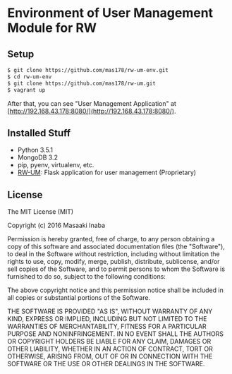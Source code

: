 # Environment of User Management Module for RW

## Setup

```sh
$ git clone https://github.com/mas178/rw-um-env.git
$ cd rw-um-env
$ git clone https://github.com/mas178/rw-um.git
$ vagrant up
```

After that, you can see "User Management Application" at [http://192.168.43.178:8080/](http://192.168.43.178:8080/).

## Installed Stuff

- Python 3.5.1
- MongoDB 3.2
- pip, pyenv, virtualenv, etc.
- [RW-UM](https://github.com/mas178/rw-um): Flask application for user management (Proprietary)

## License

The MIT License (MIT)

Copyright (c) 2016 Masaaki Inaba

Permission is hereby granted, free of charge, to any person obtaining a copy
of this software and associated documentation files (the "Software"), to deal
in the Software without restriction, including without limitation the rights
to use, copy, modify, merge, publish, distribute, sublicense, and/or sell
copies of the Software, and to permit persons to whom the Software is
furnished to do so, subject to the following conditions:

The above copyright notice and this permission notice shall be included in all
copies or substantial portions of the Software.

THE SOFTWARE IS PROVIDED "AS IS", WITHOUT WARRANTY OF ANY KIND, EXPRESS OR
IMPLIED, INCLUDING BUT NOT LIMITED TO THE WARRANTIES OF MERCHANTABILITY,
FITNESS FOR A PARTICULAR PURPOSE AND NONINFRINGEMENT. IN NO EVENT SHALL THE
AUTHORS OR COPYRIGHT HOLDERS BE LIABLE FOR ANY CLAIM, DAMAGES OR OTHER
LIABILITY, WHETHER IN AN ACTION OF CONTRACT, TORT OR OTHERWISE, ARISING FROM,
OUT OF OR IN CONNECTION WITH THE SOFTWARE OR THE USE OR OTHER DEALINGS IN THE
SOFTWARE.